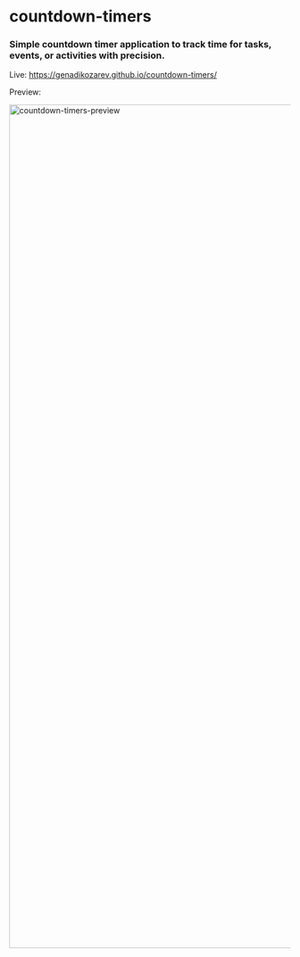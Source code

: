 # countdown-timers

### Simple countdown timer application to track time for tasks, events, or activities with precision.

Live: https://genadikozarev.github.io/countdown-timers/

Preview:

<img width="1512" alt="countdown-timers-preview" src="https://github.com/user-attachments/assets/e75b46ea-d341-49d7-9cf6-830059b7fa1a" />
